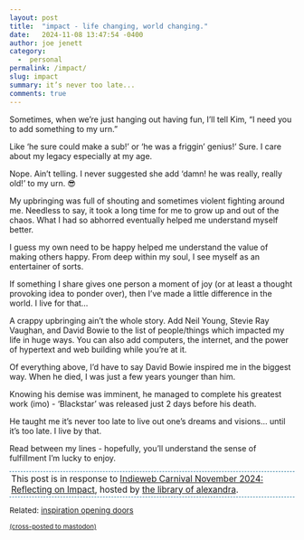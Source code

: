 ```yaml
---
layout: post
title:  "impact - life changing, world changing."
date:   2024-11-08 13:47:54 -0400
author: joe jenett
category:
  -  personal
permalink: /impact/
slug: impact
summary: it’s never too late...
comments: true
---
```

Sometimes, when we’re just hanging out having fun, I’ll tell Kim, “I need you to add something to my urn.” 

Like ‘he sure could make a sub!’ or ‘he was a friggin’ genius!’ Sure. I care about my legacy especially at my age. 

Nope. Ain’t telling. I never suggested she add ‘damn! he was really, really old!’ to my urn. 😎

My upbringing was full of shouting and sometimes violent fighting around me. Needless to say, it took a long time for me to grow up and out of the chaos. What I had so abhorred eventually helped me understand myself better. 

I guess my own need to be happy helped me understand the value of making others happy.  From deep within my soul, I see myself as an entertainer of sorts.

If something I share gives one person a moment of joy (or at least a thought provoking idea to ponder over), then I’ve made a little difference in the world. I live for that…

A crappy upbringing ain’t the whole story. Add Neil Young, Stevie Ray Vaughan, and David Bowie to the list of people/things which impacted my life in huge ways. You can also add computers, the internet, and the power of hypertext and web building while you’re at it.

Of everything above, I’d have to say David Bowie inspired me in the biggest way. When he died, I was just a few years younger than him.

Knowing his demise was imminent, he managed to complete his greatest work (imo) - ‘Blackstar’ was released just 2 days before his death.

He taught me it’s never too late to live out one’s dreams and visions... until it’s too late. I live by that.

Read between my lines - hopefully, you’ll understand the sense of fulfillment I’m lucky to enjoy.

<p style="font-size:.95rem;border-top:1px dashed #21749b;border-bottom:1px dashed #21749b;padding:3px;">
   This post is in response to <a href="https://library.xandra.cc/indieweb-carnival/">Indieweb Carnival November 2024: Reflecting on Impact</a>, hosted by <a title="the library of alexandra" href="https://library.xandra.cc/">the library of alexandra</a>.
   </p>

<span style="font-size:.85rem;">Related: <a href="/inspiration-opening-doors/"> inspiration opening doors</a></span>

<a href="https://brid.gy/publish/mastodon"><small>(cross-posted to mastodon)</small></a>